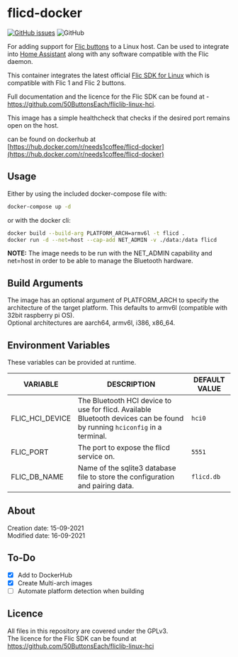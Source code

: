 # flicd-docker

[![GitHub issues](https://img.shields.io/github/issues/needs-coffee/flicd-docker)](https://github.com/needs-coffee/flicd-docker/issues) ![GitHub](https://img.shields.io/github/license/needs-coffee/flicd-docker) 

For adding support for [Flic buttons](https://flic.io) to a Linux host. Can be used to integrate into [Home Assistant](https://www.home-assistant.io/integrations/flic/) along with any software compatible with the Flic daemon.

This container integrates the latest official [Flic SDK for Linux](https://github.com/50ButtonsEach/fliclib-linux-hci) which is compatible with Flic 1 and Flic 2 buttons.

Full documentation and the licence for the Flic SDK can be found at - https://github.com/50ButtonsEach/fliclib-linux-hci.   

This image has a simple healthcheck that checks if the desired port remains open on the host.

can be found on dockerhub at [https://hub.docker.com/r/needs1coffee/flicd-docker](https://hub.docker.com/r/needs1coffee/flicd-docker)

Usage
-----
Either by using the included docker-compose file with:
```bash 
docker-compose up -d
```
or with the docker cli:
```bash
docker build --build-arg PLATFORM_ARCH=armv6l -t flicd .
docker run -d --net=host --cap-add NET_ADMIN -v ./data:/data flicd
```   
**NOTE:** The image needs to be run with the NET_ADMIN capability and net=host in order to be able to manage the Bluetooth hardware.
    
 
Build Arguments 
-----
The image has an optional argument of PLATFORM_ARCH to specify the architecture of the target platform. This defaults to armv6l (compatible with 32bit raspberry pi OS).  
Optional architectures are aarch64, armv6l, i386, x86_64.

Environment Variables
-----
These variables can be provided at runtime.

| VARIABLE | DESCRIPTION | DEFAULT VALUE |
| --- | --- | --- |
| FLIC_HCI_DEVICE | The Bluetooth HCI device to use for flicd. Available Bluetooth devices can be found by running ``` hciconfig ``` in a terminal. | ``` hci0 ``` |
| FLIC_PORT | The port to expose the flicd service on. | ``` 5551 ``` |
| FLIC_DB_NAME | Name of the sqlite3 database file to store the configuration and pairing data. | ``` flicd.db ``` |

About
-----
Creation date: 15-09-2021  
Modified date: 16-09-2021  

To-Do
-----
- [X] Add to DockerHub
- [X] Create Multi-arch images
- [ ] Automate platform detection when building

Licence
-------
All files in this repository are covered under the GPLv3.   
The licence for the Flic SDK can be found at https://github.com/50ButtonsEach/fliclib-linux-hci
